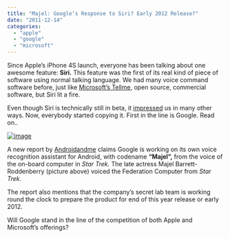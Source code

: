 ```yaml
---
title: "Majel: Google’s Response to Siri? Early 2012 Release?"
date: "2011-12-14"
categories: 
  - "apple"
  - "google"
  - "microsoft"
---
```


Since Apple’s iPhone 4S launch, everyone has been talking about one awesome feature: **Siri.** This feature was the first of its real kind of piece of software using normal talking language. We had many voice command software before, just like [Microsoft’s Tellme](http://www.cosmogeek.info/2011/11/siri-versus-microsofts-tellme-siri-is.html), open source, commercial software, but Siri lit a fire.

Even though Siri is technically still in beta, it [impressed](http://www.cosmogeek.info/2011/11/siri-hacker-siri-can-start-stop-lock.html) us in many other ways. Now, everybody started copying it. First in the line is Google. Read on..

[![image](http://lh6.ggpht.com/-ixxt8sgABC4/TugmsmQbGCI/AAAAAAAAH0c/WVdofahJoPM/image_thumb.png?imgmax=800 "image")](http://lh3.ggpht.com/-9hQok8TUPek/Tugmrr3ctgI/AAAAAAAAH0U/0dPOlxVE96o/s1600-h/image%25255B2%25255D.png)

A new report by [Androidandme](http://androidandme.com/2011/12/news/googles-response-to-siri-is-codenamed-majel-could-be-released-by-end-of-year/) claims Google is working on its own voice recognition assistant for Android, with codename **“Majel”,** from the voice of the on-board computer in _Star Trek._ The late actress Majel Barrett-Roddenberry (picture above) voiced the Federation Computer from _Star Trek._

The report also mentions that the company’s secret lab team is working round the clock to prepare the product for end of this year release or early 2012.

Will Google stand in the line of the competition of both Apple and Microsoft’s offerings?
